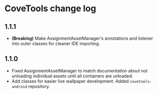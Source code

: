 # CoveTools change log

## 1.1.1
 * **(Breaking)** Make AssignmentAssetManager's annotations and listener into outer classes for cleaner IDE importing. 

## 1.1.0
 * Fixed AssignmentAssetManager to match documentation about not unloading individual assets until all containers are unloaded.
 * Add classes for easier live wallpaper development. Added `covetools-android` repository.